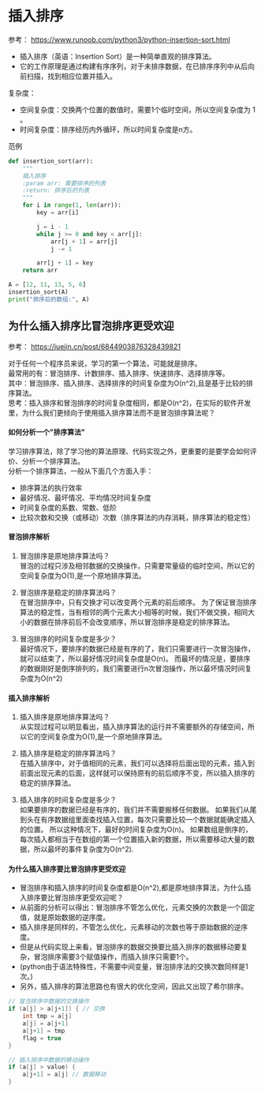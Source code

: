 ﻿
# 插入排序
参考： <https://www.runoob.com/python3/python-insertion-sort.html>

- 插入排序（英语：Insertion Sort）是一种简单直观的排序算法。
- 它的工作原理是通过构建有序序列，对于未排序数据，在已排序序列中从后向前扫描，找到相应位置并插入。

复杂度：
- 空间复杂度：交换两个位置的数值时，需要1个临时空间，所以空间复杂度为 1 。
- 时间复杂度：排序经历内外循环，所以时间复杂度是n方。

范例
```python
def insertion_sort(arr):
    """
    插入排序
    :param arr: 需要排序的列表
    :return: 排序后的列表
    """
    for i in range(1, len(arr)):
        key = arr[i]

        j = i - 1
        while j >= 0 and key < arr[j]:
            arr[j + 1] = arr[j]
            j -= 1

        arr[j + 1] = key
    return arr

A = [12, 11, 13, 5, 6]
insertion_sort(A)
print("排序后的数组:", A)
```


## 为什么插入排序比冒泡排序更受欢迎
参考： <https://juejin.cn/post/6844903876328439821>

对于任何一个程序员来说，学习的第一个算法，可能就是排序。  
最常用的有：冒泡排序、计数排序、插入排序、快速排序、选择排序等。  
其中：冒泡排序、插入排序、选择排序的时间复杂度为O(n^2),且是基于比较的排序算法。  
思考：插入排序和冒泡排序的时间复杂度相同，都是O(n^2)，在实际的软件开发里，为什么我们更倾向于使用插入排序算法而不是冒泡排序算法呢？  

#### 如何分析一个"排序算法"
学习排序算法，除了学习他的算法原理、代码实现之外，更重要的是要学会如何评价、分析一个排序算法。  
分析一个排序算法，一般从下面几个方面入手：
- 排序算法的执行效率
- 最好情况、最坏情况、平均情况时间复杂度
- 时间复杂度的系数、常数、低阶
- 比较次数和交换（或移动）次数（排序算法的内存消耗，排序算法的稳定性）

#### 冒泡排序解析
1. 冒泡排序是原地排序算法吗？  
   冒泡的过程只涉及相邻数据的交换操作，只需要常量级的临时空间，所以它的空间复杂度为O(1),是一个原地排序算法。

2. 冒泡排序是稳定的排序算法吗？  
   在冒泡排序中，只有交换才可以改变两个元素的前后顺序。
   为了保证冒泡排序算法的稳定性，当有相邻的两个元素大小相等的时候，我们不做交换，相同大小的数据在排序前后不会改变顺序，所以冒泡排序是稳定的排序算法。

3. 冒泡排序的时间复杂度是多少？  
   最好情况下，要排序的数据已经是有序的了，我们只需要进行一次冒泡操作，就可以结束了，所以最好情况时间复杂度是O(n)。
   而最坏的情况是，要排序的数据刚好是倒序排列的，我们需要进行n次冒泡操作，所以最坏情况时间复杂度为O(n^2)

#### 插入排序解析
1. 插入排序是原地排序算法吗？  
   从实现过程可以明显看出，插入排序算法的运行并不需要额外的存储空间，所以它的空间复杂度为O(1),是一个原地排序算法。

2. 插入排序是稳定的排序算法吗？  
   在插入排序中，对于值相同的元素，我们可以选择将后面出现的元素，插入到前面出现元素的后面，这样就可以保持原有的前后顺序不变，所以插入排序的稳定的排序算法。

3. 插入排序的时间复杂度是多少？  
   如果要排序的数据已经是有序的，我们并不需要搬移任何数据。
   如果我们从尾到头在有序数据组里面查找插入位置，每次只需要比较一个数据就能确定插入的位置。
   所以这种情况下，最好的时间复杂度为O(n)。
   如果数组是倒序的，每次插入都相当于在数组的第一个位置插入新的数据，所以需要移动大量的数据，所以最坏的事件复杂度为O(n^2).

#### 为什么插入排序要比冒泡排序更受欢迎
- 冒泡排序和插入排序的时间复杂度都是O(n^2),都是原地排序算法，为什么插入排序要比冒泡排序更受欢迎呢？
- 从前面的分析可以得出：冒泡排序不管怎么优化，元素交换的次数是一个固定值，就是原始数据的逆序度。
- 插入排序是同样的，不管怎么优化，元素移动的次数也等于原始数据的逆序度。
- 但是从代码实现上来看，冒泡排序的数据交换要比插入排序的数据移动要复杂，冒泡排序需要3个赋值操作，而插入排序只需要1个。
- (python由于语法特殊性，不需要中间变量，冒泡排序法的交换次数同样是1次。)
- 另外，插入排序的算法思路也有很大的优化空间，因此又出现了希尔排序。

```java
// 冒泡排序中数据的交换操作
if (a[j] > a[j+1]) { // 交换
    int tmp = a[j]
    a[j] = a[j+1]
    a[j+1] = tmp
    flag = true
}

// 插入排序中数据的移动操作
if (a[j] > value) {
    a[j+1] = a[j] // 数据移动
}
```

